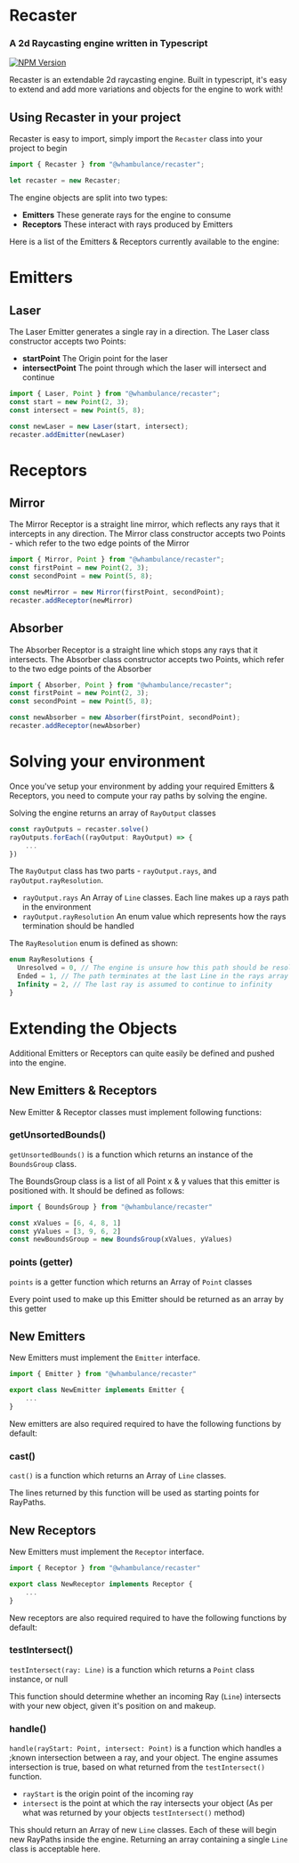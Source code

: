 # Recaster
### A 2d Raycasting engine written in Typescript

[![NPM Version][npm-image]][npm-url]

Recaster is an extendable 2d raycasting engine. Built in typescript, it's easy to extend and add more variations and objects for the engine to work with!
## Using Recaster in your project
Recaster is easy to import, simply import the `Recaster` class into your project to begin

```ts
import { Recaster } from "@whambulance/recaster";

let recaster = new Recaster;
```

The engine objects are split into two types:

* **Emitters** These generate rays for the engine to consume
* **Receptors** These interact with rays produced by Emitters

Here is a list of the Emitters & Receptors currently available to the engine:
# Emitters
## Laser
The Laser Emitter generates a single ray in a direction. The Laser class constructor accepts two Points:
* **startPoint** The Origin point for the laser
* **intersectPoint** The point through which the laser will intersect and continue
```ts
import { Laser, Point } from "@whambulance/recaster";
const start = new Point(2, 3);
const intersect = new Point(5, 8);

const newLaser = new Laser(start, intersect);
recaster.addEmitter(newLaser)
```
# Receptors
## Mirror
The Mirror Receptor is a straight line mirror, which reflects any rays that it intercepts in any direction. The Mirror class constructor accepts two Points - which refer to the two edge points of the Mirror
```ts
import { Mirror, Point } from "@whambulance/recaster";
const firstPoint = new Point(2, 3);
const secondPoint = new Point(5, 8);

const newMirror = new Mirror(firstPoint, secondPoint);
recaster.addReceptor(newMirror)
``` 
## Absorber
The Absorber Receptor is a straight line which stops any rays that it intersects. The Absorber class constructor accepts two Points, which refer to the two edge points of the Absorber
```ts
import { Absorber, Point } from "@whambulance/recaster";
const firstPoint = new Point(2, 3);
const secondPoint = new Point(5, 8);

const newAbsorber = new Absorber(firstPoint, secondPoint);
recaster.addReceptor(newAbsorber)
``` 
# Solving your environment
Once you've setup your environment by adding your required Emitters & Receptors, you need to compute your ray paths by solving the engine.

Solving the engine returns an array of `RayOutput` classes

```ts
const rayOutputs = recaster.solve()
rayOutputs.forEach((rayOutput: RayOutput) => {
    ...
})
```

The `RayOutput` class has two parts - `rayOutput.rays`, and `rayOutput.rayResolution`.

* `rayOutput.rays` An Array of `Line` classes. Each line makes up a rays path in the environment
* `rayOutput.rayResolution` An enum value which represents how the rays termination should be handled

The `RayResolution` enum is defined as shown:
```ts
enum RayResolutions {
  Unresolved = 0, // The engine is unsure how this path should be resolved. There was likely an error processing the path
  Ended = 1, // The path terminates at the last Line in the rays array
  Infinity = 2, // The last ray is assumed to continue to infinity 
}
```
# Extending the Objects
Additional Emitters or Receptors can quite easily be defined and pushed into the engine. 
## New Emitters & Receptors
New Emitter & Receptor classes must implement following functions:
### getUnsortedBounds()
`getUnsortedBounds()` is a function which returns an instance of the `BoundsGroup` class.

The BoundsGroup class is a list of all Point x & y values that this emitter is positioned with. It should be defined as follows:

```ts
import { BoundsGroup } from "@whambulance/recaster"

const xValues = [6, 4, 8, 1]
const yValues = [3, 9, 6, 2]
const newBoundsGroup = new BoundsGroup(xValues, yValues)
```
### points (getter)
`points` is a getter function which returns an Array of `Point` classes

Every point used to make up this Emitter should be returned as an array by this getter 
## New Emitters
New Emitters must implement the `Emitter` interface.

```ts
import { Emitter } from "@whambulance/recaster"

export class NewEmitter implements Emitter {
    ...
}
```
New emitters are also required required to have the following functions by default:
### cast()
`cast()` is a function which returns an Array of `Line` classes.

The lines returned by this function will be used as starting points for RayPaths.
### 
## New Receptors
New Emitters must implement the `Receptor` interface.

```ts
import { Receptor } from "@whambulance/recaster"

export class NewReceptor implements Receptor {
    ...
}
```
New receptors are also required required to have the following functions by default:
### testIntersect()
`testIntersect(ray: Line)` is a function which returns a `Point` class instance, or null

This function should determine whether an incoming Ray (`Line`) intersects with your new object, given it's position on and makeup.

### handle()
`handle(rayStart: Point, intersect: Point)` is a function which handles a ;known intersection between a ray, and your object. The engine assumes intersection is true, based on what returned from the `testIntersect()` function.

* `rayStart` is the origin point of the incoming ray
* `intersect` is the point at which the ray intersects your object (As per what was returned by your objects `testIntersect()` method)

This should return an Array of new `Line` classes. Each of these will begin new RayPaths inside the engine. Returning an array containing a single `Line` class is acceptable here.

[npm-image]: https://img.shields.io/npm/v/@whambulance/recaster.svg?style=flat-square
[npm-url]: https://www.npmjs.com/package/@whambulance/recaster
